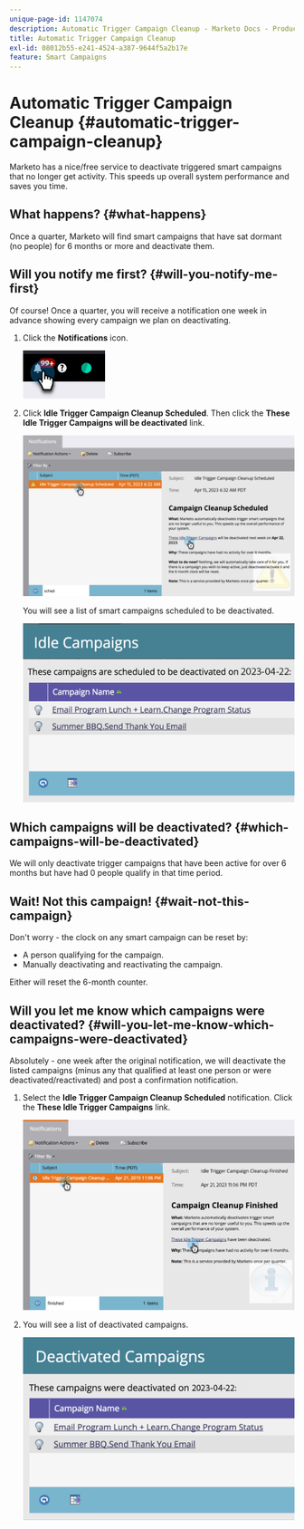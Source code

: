 ```yaml
---
unique-page-id: 1147074
description: Automatic Trigger Campaign Cleanup - Marketo Docs - Product Documentation
title: Automatic Trigger Campaign Cleanup
exl-id: 08012b55-e241-4524-a387-9644f5a2b17e
feature: Smart Campaigns
---
```

# Automatic Trigger Campaign Cleanup {#automatic-trigger-campaign-cleanup}

Marketo has a nice/free service to deactivate triggered smart campaigns that no longer get activity. This speeds up overall system performance and saves you time.

## What happens? {#what-happens}

Once a quarter, Marketo will find smart campaigns that have sat dormant (no people) for 6 months or more and deactivate them.

## Will you notify me first? {#will-you-notify-me-first}

Of course! Once a quarter, you will receive a notification one week in advance showing every campaign we plan on deactivating.

1. Click the **Notifications** icon.

   ![](assets/automatic-trigger-campaign-cleanup-1.png)

1. Click **Idle Trigger Campaign Cleanup Scheduled**. Then click the **These Idle Trigger Campaigns will be deactivated** link.

   ![](assets/automatic-trigger-campaign-cleanup-2.png)

   You will see a list of smart campaigns scheduled to be deactivated.

   ![](assets/automatic-trigger-campaign-cleanup-3.png)

## Which campaigns will be deactivated? {#which-campaigns-will-be-deactivated}

We will only deactivate trigger campaigns that have been active for over 6 months but have had 0 people qualify in that time period.

## Wait! Not this campaign! {#wait-not-this-campaign}

Don't worry - the clock on any smart campaign can be reset by:

* A person qualifying for the campaign.
* Manually deactivating and reactivating the campaign.

Either will reset the 6-month counter.

## Will you let me know which campaigns were deactivated? {#will-you-let-me-know-which-campaigns-were-deactivated}

Absolutely - one week after the original notification, we will deactivate the listed campaigns (minus any that qualified at least one person or were deactivated/reactivated) and post a confirmation notification.

1. Select the **Idle Trigger Campaign Cleanup Scheduled** notification. Click the **These Idle Trigger Campaigns** link.

   ![](assets/automatic-trigger-campaign-cleanup-4.png)

1. You will see a list of deactivated campaigns.

   ![](assets/automatic-trigger-campaign-cleanup-5.png)
